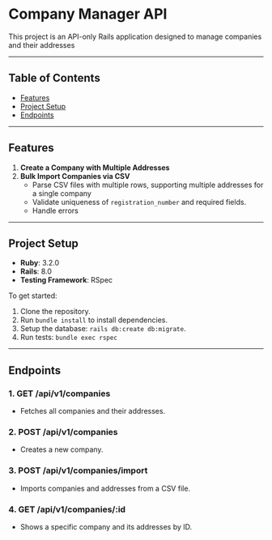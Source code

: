 # Company Manager API

This project is an API-only Rails application designed to manage companies and their addresses

---

## Table of Contents

- [Features](#features)
- [Project Setup](#project-setup)
- [Endpoints](#endpoints)

---

## Features

1. **Create a Company with Multiple Addresses**
2. **Bulk Import Companies via CSV**
   - Parse CSV files with multiple rows, supporting multiple addresses for a single company
   - Validate uniqueness of `registration_number` and required fields.
   - Handle errors 

---

## Project Setup

- **Ruby**: 3.2.0
- **Rails**: 8.0
- **Testing Framework**: RSpec

To get started:
1. Clone the repository.
2. Run `bundle install` to install dependencies.
3. Setup the database: `rails db:create db:migrate`.
4. Run tests: `bundle exec rspec`

---

## Endpoints

### **1. GET /api/v1/companies**
- Fetches all companies and their addresses.

### **2. POST /api/v1/companies**
- Creates a new company.

### **3. POST /api/v1/companies/import**
- Imports companies and addresses from a CSV file.

### **4. GET /api/v1/companies/:id**
- Shows a specific company and its addresses by ID.


